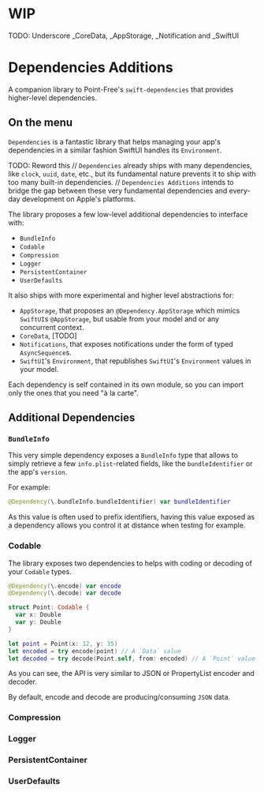 # WIP

TODO: Underscore _CoreData, _AppStorage, _Notification and _SwiftUI

# Dependencies Additions

A companion library to Point-Free's `swift-dependencies` that provides higher-level dependencies.

## On the menu
`Dependencies` is a fantastic library that helps managing your app's dependencies in a similar fashion SwiftUI handles its `Environment`.

TODO: Reword this
// `Dependencies` already ships with many dependencies, like `clock`, `uuid`, `date`, etc., but its fundamental nature prevents it to ship with too many built-in dependencies.
// `Dependencies Additions` intends to bridge the gap between these very fundamental dependencies and every-day development on Apple's platforms.

The library proposes a few low-level additional dependencies to interface with:
- `BundleInfo`
- `Codable`
- `Compression`
- `Logger`
- `PersistentContainer`
- `UserDefaults`

It also ships with more experimental and higher level abstractions for:
- `AppStorage`, that proposes an `@Dependency.AppStorage` which mimics `SwiftUI`s `@AppStorage`, but usable from your model and or any concurrent context.
- `CoreData`, [TODO]
- `Notifications`, that exposes notifications under the form of typed `AsyncSequence`s.
- `SwiftUI`'s `Environment`, that republishes `SwiftUI`'s `Environment` values in your model.

Each dependency is self contained in its own module, so you can import only the ones that you need "à la carte".

## Additional Dependencies

### `BundleInfo`

This very simple dependency exposes a `BundleInfo` type that allows to simply retrieve a few `info.plist`-related fields, like the `bundleIdentifier` or the app's `version`. 

For example:
```swift
@Dependency(\.bundleInfo.bundleIdentifier) var bundleIdentifier
```
As this value is often used to prefix identifiers, having this value exposed as a dependency allows you control it at distance when testing for example.

### Codable
The library exposes two dependencies to helps with coding or decoding of your `Codable` types.
```swift
@Dependency(\.encode) var encode
@Dependency(\.decode) var decode

struct Point: Codable {
  var x: Double
  var y: Double
}

let point = Point(x: 12, y: 35)
let encoded = try encode(point) // A `Data` value
let decoded = try decode(Point.self, from: encoded) // A `Point` value
```
As you can see, the API is very similar to JSON or PropertyList encoder and decoder.

By default, encode and decode are producing/consuming `JSON` data.

### Compression
### Logger
### PersistentContainer
### UserDefaults
